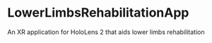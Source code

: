 # LowerLimbsRehabilitationApp
An XR application for HoloLens 2 that aids lower limbs rehabilitation
